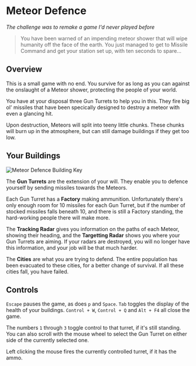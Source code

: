 # Meteor Defence
*The challenge was to remake a game I'd never played before*

> You have been warned of an impending meteor shower that will wipe humanity off the face of the earth. 
> You just managed to get to Missile Command and get your station set up, with ten seconds to spare...

## Overview

This is a small game with no end. You survive for as long as you can against the onslaught of a Meteor shower, protecting the people of your world.

You have at your disposal three Gun Turrets to help you in this. They fire big ol' missiles that have been specically designed to destroy a meteor with even a glancing hit.

Upon destruction, Meteors will split into teeny little chunks. These chunks will burn up in the atmosphere, but can still damage buildings if they get too low.

## Your Buildings

![Meteor Defence Building Key](https://i.imgur.com/nEX3io4.png)

The **Gun Turrets** are the extension of your will. They enable you to defence yourself by sending missiles towards the Meteors.

Each Gun Turret has a **Factory** making ammunition. Unfortunately there's only enough room for 10 missiles for each Gun Turret, but if the number of stocked missiles falls beneath 10, and there is still a Factory standing, the hard-working people there will make more.

The **Tracking Radar** gives you information on the paths of each Meteor, showing their heading, and the **Targetting Radar** shows you where your Gun Turrets are aiming.
If your radars are destroyed, you will no longer have this information, and your job will be that much harder.

The **Cities** are what you are trying to defend. The entire population has been evacuated to these cities, for a better change of survival. If all these cities fall, you have failed.

## Controls

`Escape` pauses the game, as does `p` and `Space`.
`Tab` toggles the display of the health of your buildings.
`Control + W`, `Control + Q` and `Alt + F4` all close the game.

The numbers `1` through `3` toggle control to that turret, if it's still standing.
You can also scroll with the mouse wheel to select the Gun Turret on either side of the currently selected one.

Left clicking the mouse fires the currently controlled turret, if it has the ammo.

